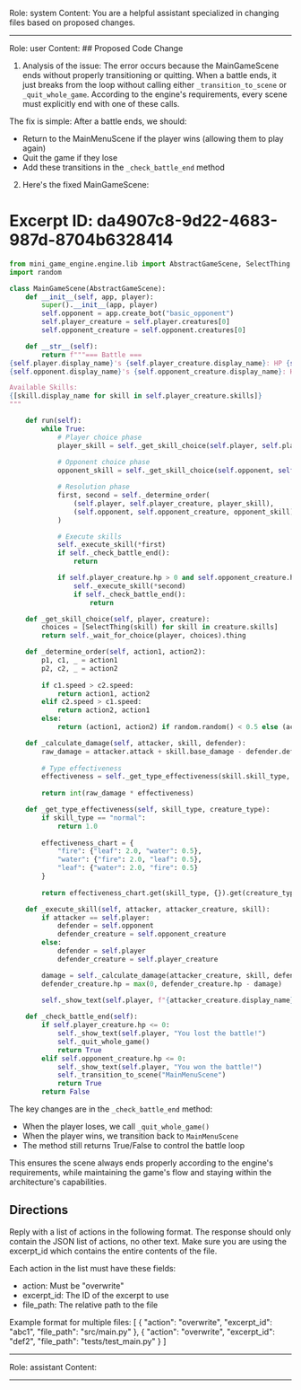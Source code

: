 Role: system
Content: You are a helpful assistant specialized in changing files based on proposed changes.
__________________
Role: user
Content: ## Proposed Code Change
1. Analysis of the issue:
The error occurs because the MainGameScene ends without properly transitioning or quitting. When a battle ends, it just breaks from the loop without calling either `_transition_to_scene` or `_quit_whole_game`. According to the engine's requirements, every scene must explicitly end with one of these calls.

The fix is simple: After a battle ends, we should:
- Return to the MainMenuScene if the player wins (allowing them to play again)
- Quit the game if they lose
- Add these transitions in the `_check_battle_end` method

2. Here's the fixed MainGameScene:

# Excerpt ID: da4907c8-9d22-4683-987d-8704b6328414
```python main_game/scenes/main_game_scene.py
from mini_game_engine.engine.lib import AbstractGameScene, SelectThing
import random

class MainGameScene(AbstractGameScene):
    def __init__(self, app, player):
        super().__init__(app, player)
        self.opponent = app.create_bot("basic_opponent")
        self.player_creature = self.player.creatures[0]
        self.opponent_creature = self.opponent.creatures[0]

    def __str__(self):
        return f"""=== Battle ===
{self.player.display_name}'s {self.player_creature.display_name}: HP {self.player_creature.hp}/{self.player_creature.max_hp}
{self.opponent.display_name}'s {self.opponent_creature.display_name}: HP {self.opponent_creature.hp}/{self.opponent_creature.max_hp}

Available Skills:
{[skill.display_name for skill in self.player_creature.skills]}
"""

    def run(self):
        while True:
            # Player choice phase
            player_skill = self._get_skill_choice(self.player, self.player_creature)
            
            # Opponent choice phase
            opponent_skill = self._get_skill_choice(self.opponent, self.opponent_creature)

            # Resolution phase
            first, second = self._determine_order(
                (self.player, self.player_creature, player_skill),
                (self.opponent, self.opponent_creature, opponent_skill)
            )

            # Execute skills
            self._execute_skill(*first)
            if self._check_battle_end():
                return

            if self.player_creature.hp > 0 and self.opponent_creature.hp > 0:
                self._execute_skill(*second)
                if self._check_battle_end():
                    return

    def _get_skill_choice(self, player, creature):
        choices = [SelectThing(skill) for skill in creature.skills]
        return self._wait_for_choice(player, choices).thing

    def _determine_order(self, action1, action2):
        p1, c1, _ = action1
        p2, c2, _ = action2
        
        if c1.speed > c2.speed:
            return action1, action2
        elif c2.speed > c1.speed:
            return action2, action1
        else:
            return (action1, action2) if random.random() < 0.5 else (action2, action1)

    def _calculate_damage(self, attacker, skill, defender):
        raw_damage = attacker.attack + skill.base_damage - defender.defense
        
        # Type effectiveness
        effectiveness = self._get_type_effectiveness(skill.skill_type, defender.creature_type)
        
        return int(raw_damage * effectiveness)

    def _get_type_effectiveness(self, skill_type, creature_type):
        if skill_type == "normal":
            return 1.0
            
        effectiveness_chart = {
            "fire": {"leaf": 2.0, "water": 0.5},
            "water": {"fire": 2.0, "leaf": 0.5},
            "leaf": {"water": 2.0, "fire": 0.5}
        }
        
        return effectiveness_chart.get(skill_type, {}).get(creature_type, 1.0)

    def _execute_skill(self, attacker, attacker_creature, skill):
        if attacker == self.player:
            defender = self.opponent
            defender_creature = self.opponent_creature
        else:
            defender = self.player
            defender_creature = self.player_creature

        damage = self._calculate_damage(attacker_creature, skill, defender_creature)
        defender_creature.hp = max(0, defender_creature.hp - damage)
        
        self._show_text(self.player, f"{attacker_creature.display_name} used {skill.display_name} for {damage} damage!")

    def _check_battle_end(self):
        if self.player_creature.hp <= 0:
            self._show_text(self.player, "You lost the battle!")
            self._quit_whole_game()
            return True
        elif self.opponent_creature.hp <= 0:
            self._show_text(self.player, "You won the battle!")
            self._transition_to_scene("MainMenuScene")
            return True
        return False
```

The key changes are in the `_check_battle_end` method:
- When the player loses, we call `_quit_whole_game()`
- When the player wins, we transition back to `MainMenuScene`
- The method still returns True/False to control the battle loop

This ensures the scene always ends properly according to the engine's requirements, while maintaining the game's flow and staying within the architecture's capabilities.

## Directions
Reply with a list of actions in the following format. The response should only contain the JSON list of actions, no other text.
Make sure you are using the excerpt_id which contains the entire contents of the file.

Each action in the list must have these fields:
- action: Must be "overwrite"
- excerpt_id: The ID of the excerpt to use
- file_path: The relative path to the file

Example format for multiple files:
[
    {
        "action": "overwrite",
        "excerpt_id": "abc1",
        "file_path": "src/main.py"
    },
    {
        "action": "overwrite",
        "excerpt_id": "def2",
        "file_path": "tests/test_main.py"
    }
]
__________________
Role: assistant
Content: 
__________________
